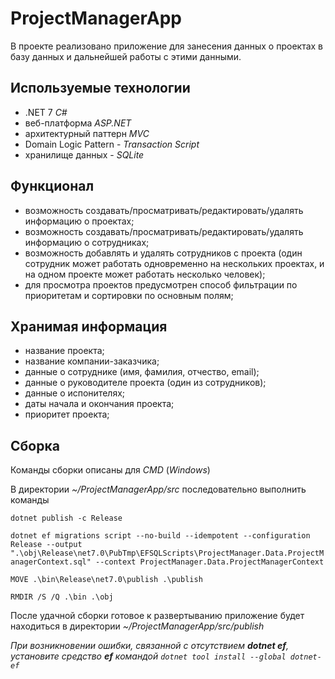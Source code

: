 # ProjectManagerApp

В проекте реализовано приложение для занесения данных о проектах в базу данных и дальнейшей работы
с этими данными.

## Используемые технологии
- .NET 7 *C#*
- веб-платформа *ASP.NET*
- архитектурный паттерн *MVC*
- Domain Logic Pattern - *Transaction Script*
- хранилище данных - *SQLite*

## Функционал
- возможность создавать/просматривать/редактировать/удалять информацию о проектах;
- возможность создавать/просматривать/редактировать/удалять информацию о сотрудниках;
- возможность добавлять и удалять сотрудников c проекта (один сотрудник может работать
одновременно на нескольких проектах, и на одном проекте может работать несколько человек);
- для просмотра проектов предусмотрен способ фильтрации по приоритетам и сортировки по основным полям;

## Хранимая информация
- название проекта;
- название компании-заказчика;
- данные о сотруднике (имя, фамилия, отчество, email);
- данные о руководителе проекта (один из сотрудников);
- данные о испонителях;
- даты начала и окончания проекта;
- приоритет проекта;

## Сборка
Команды сборки описаны для *CMD* (*Windows*)

В директории *~/ProjectManagerApp/src* последовательно выполнить команды

`dotnet publish -c Release`

`dotnet ef migrations script --no-build --idempotent --configuration Release --output ".\obj\Release\net7.0\PubTmp\EFSQLScripts\ProjectManager.Data.ProjectManagerContext.sql" --context ProjectManager.Data.ProjectManagerContext`

`MOVE .\bin\Release\net7.0\publish .\publish`

`RMDIR /S /Q .\bin .\obj`

 После удачной сборки готовое к развертыванию приложение будет находиться в директории *~/ProjectManagerApp/src/publish*

*При возникновении ошибки, связанной с отсутствием **dotnet ef**, установите средство **ef** командой
`dotnet tool install --global dotnet-ef`*
